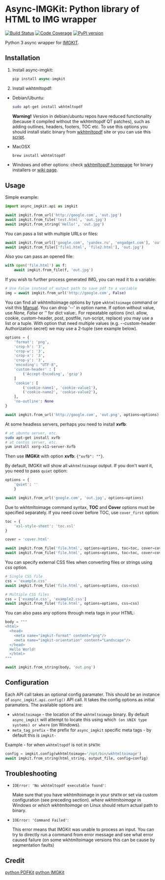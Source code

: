 # Async-IMGKit: Python library of HTML to IMG wrapper

[![Build Status](https://www.travis-ci.com/guilhermef/async-imgkit.svg?branch=master)](https://www.travis-ci.com/guilhermef/async-imgkit)
[![Code Coverage](https://codecov.io/github/guilhermef/async-imgkit/branch/master/graph/badge.svg)](https://codecov.io/github/guilhermef/async-imgkit/)
[![PyPI version](https://badge.fury.io/py/async-imgkit.svg)](https://badge.fury.io/py/async-imgkit)


Python 3 async wrapper for [IMGKIT](https://github.com/jarrekk/imgkit).

## Installation

1. Install async-imgkit:

    ``` python
    pip install async-imgkit
    ```

2. Install wkhtmltopdf:

  * Debian/Ubuntu:

    ``` bash
    sudo apt-get install wkhtmltopdf
    ```

    **Warning!** Version in debian/ubuntu repos have reduced functionality (because it compiled without the wkhtmltopdf QT patches), such as adding outlines, headers, footers, TOC etc. To use this options you should install static binary from [wkhtmltopdf](http://wkhtmltopdf.org/) site or you can use this [script](https://github.com/jarrekk/imgkit/blob/master/travis/init.sh).

  * MacOSX

    ``` bash
    brew install wkhtmltopdf
    ```

  * Windows and other options: check [wkhtmltopdf homepage](http://wkhtmltopdf.org/) for binary installers or [wiki page](https://github.com/pdfkit/pdfkit/wiki/Installing-WKHTMLTOPDF).

## Usage

Simple example:

``` python
import async_imgkit.api as imgkit

await imgkit.from_url('http://google.com', 'out.jpg')
await imgkit.from_file('test.html', 'out.jpg')
await imgkit.from_string('Hello!', 'out.jpg')
```

You can pass a list with multiple URLs or files:

``` python
await imgkit.from_url(['google.com', 'yandex.ru', 'engadget.com'], 'out.jpg')
await imgkit.from_file(['file1.html', 'file2.html'], 'out.jpg')
```

Also you can pass an opened file:

``` python
with open('file.html') as f:
    await imgkit.from_file(f, 'out.jpg')
```

If you wish to further process generated IMG, you can read it to a variable:

``` python
# Use False instead of output path to save pdf to a variable
img = await imgkit.from_url('http://google.com', False)
```

You can find all wkhtmltoimage options by type `wkhtmltoimage` command or visit this [Manual](http://madalgo.au.dk/~jakobt/wkhtmltoxdoc/wkhtmltoimage_0.10.0_rc2-doc.html). You can drop '--' in option name. If option without value, use *None, False* or *''* for dict value:. For repeatable options (incl. allow, cookie, custom-header, post, postfile, run-script, replace) you may use a list or a tuple. With option that need multiple values (e.g. --custom-header Authorization secret) we may use a 2-tuple (see example below).

``` python
options = {
    'format': 'png',
    'crop-h': '3',
    'crop-w': '3',
    'crop-x': '3',
    'crop-y': '3',
    'encoding': "UTF-8",
    'custom-header' : [
        ('Accept-Encoding', 'gzip')
    ]
    'cookie': [
        ('cookie-name1', 'cookie-value1'),
        ('cookie-name2', 'cookie-value2'),
    ],
    'no-outline': None
}

await imgkit.from_url('http://google.com', 'out.png', options=options)
```

At some headless servers, perhaps you need to install **xvfb**:

``` bash
# at ubuntu server, etc.
sudo apt-get install xvfb
# at centos server, etc.
yum install xorg-x11-server-Xvfb
```

Then use **IMGKit** with option **xvfb**: `{"xvfb": ""}`.

By default, IMGKit will show all `wkhtmltoimage` output. If you don't want it, you need to pass `quiet` option:


``` python
options = {
    'quiet': ''
    }

await imgkit.from_url('google.com', 'out.jpg', options=options)
```

Due to wkhtmltoimage command syntax, **TOC** and **Cover** options must be specified separately. If you need cover before TOC, use `cover_first` option:

``` python
toc = {
    'xsl-style-sheet': 'toc.xsl'
}

cover = 'cover.html'

await imgkit.from_file('file.html', options=options, toc=toc, cover=cover)
await imgkit.from_file('file.html', options=options, toc=toc, cover=cover, cover_first=True)
```

You can specify external CSS files when converting files or strings using *css* option.

``` python
# Single CSS file
css = 'example.css'
await imgkit.from_file('file.html', options=options, css=css)

# Multiple CSS files
css = ['example.css', 'example2.css']
await imgkit.from_file('file.html', options=options, css=css)
```

You can also pass any options through meta tags in your HTML:


``` python
body = """
<html>
  <head>
    <meta name="imgkit-format" content="png"/>
    <meta name="imgkit-orientation" content="Landscape"/>
  </head>
  Hello World!
  </html>
"""

await imgkit.from_string(body, 'out.png')
```

## Configuration

Each API call takes an optional config paramater. This should be an instance of `async_imgkit.api.config()` API call. It takes the config options as initial paramaters. The available options are:

* `wkhtmltoimage` - the location of the `wkhtmltoimage` binary. By default `async_imgkit` will attempt to locate this using which` (on UNIX type systems) or where` (on Windows).
* `meta_tag_prefix` - the prefix for `async_imgkit` specific meta tags - by default this is `imgkit-`

Example - for when `wkhtmltopdf` is not in `$PATH`:

``` python
config = imgkit.config(wkhtmltoimage='/opt/bin/wkhtmltoimage')
await imgkit.from_string(html_string, output_file, config=config)
```


## Troubleshooting

* `IOError: 'No wkhtmltopdf executable found'`:

  Make sure that you have wkhtmltoimage in your `$PATH` or set via custom configuration (see preceding section). *where wkhtmltoimage* in Windows or *which wkhtmltoimage* on Linux should return actual path to binary.

* `IOError: 'Command Failed'`:

  This error means that IMGKit was unable to process an input. You can try to directly run a command from error message and see what error caused failure (on some wkhtmltoimage versions this can be cause by segmentation faults)

## Credit

[python PDFKit](https://github.com/JazzCore/python-pdfkit)
[python IMGKit](https://github.com/jarrekk/imgkit)

